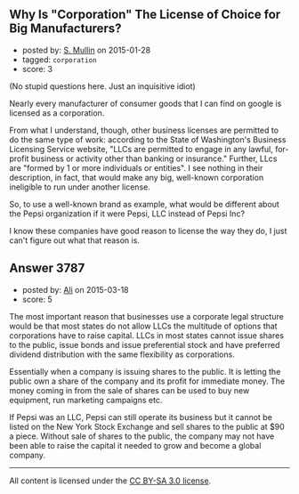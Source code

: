 ## Why Is "Corporation" The License of Choice for Big Manufacturers?

- posted by: [S. Mullin](https://stackexchange.com/users/5687959/s-mullin) on 2015-01-28
- tagged: `corporation`
- score: 3

<p>(No stupid questions here. Just an inquisitive idiot)</p>

<p>Nearly every manufacturer of consumer goods that I can find on google is licensed as a corporation. </p>

<p>From what I understand, though, other business licenses are permitted to do the same type of work: according to the State of Washington's Business Licensing Service website, "LLCs are permitted to engage in any lawful, for-profit business or activity other than banking or insurance." Further, LLcs are "formed by 1 or more individuals or entities". I see nothing in their description, in fact, that would make any big, well-known corporation ineligible to run under another license.</p>

<p>So, to use a well-known brand as example, what would be different about the Pepsi organization if it were Pepsi, LLC instead of Pepsi Inc?</p>

<p>I know these companies have good reason to license the way they do, I just can't figure out what that reason is.</p>



## Answer 3787

- posted by: [Ali](https://stackexchange.com/users/2815644/ali) on 2015-03-18
- score: 5

<p>The most important reason that businesses use a corporate legal structure would be that most states do not allow LLCs the multitude of options that corporations have to raise capital. LLCs in most states cannot issue shares to the public, issue bonds and issue preferential stock and have preferred dividend distribution with the same flexibility as corporations. </p>

<p>Essentially when a company is issuing shares to the public. It is letting the public own a share of the company and its profit for immediate money. The money coming in from the sale of shares can be used to buy new equipment, run marketing campaigns etc. </p>

<p>If Pepsi was an LLC, Pepsi can still operate its business but it cannot be listed on the New York Stock Exchange and sell shares to the public at $90 a piece. Without sale of shares to the public, the company may not have been able to raise the capital it needed to grow and become a global company. </p>




---

All content is licensed under the [CC BY-SA 3.0 license](https://creativecommons.org/licenses/by-sa/3.0/).
